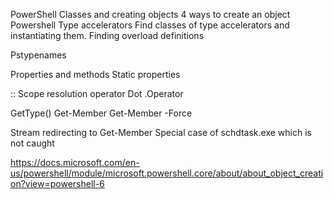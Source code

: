 PowerShell Classes and creating objects
4 ways to create an object
Powershell Type accelerators
Find classes of type accelerators and instantiating them.
Finding overload definitions

Pstypenames

Properties and methods
Static properties

:: Scope resolution operator
Dot .Operator

GetType()
Get-Member
Get-Member -Force

Stream redirecting to Get-Member
Special case of schdtask.exe which is not caught


https://docs.microsoft.com/en-us/powershell/module/microsoft.powershell.core/about/about_object_creation?view=powershell-6